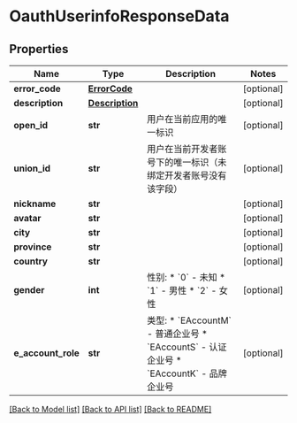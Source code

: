 # OauthUserinfoResponseData

## Properties
Name | Type | Description | Notes
------------ | ------------- | ------------- | -------------
**error_code** | [**ErrorCode**](ErrorCode.md) |  | [optional] 
**description** | [**Description**](Description.md) |  | [optional] 
**open_id** | **str** | 用户在当前应用的唯一标识 | [optional] 
**union_id** | **str** | 用户在当前开发者账号下的唯一标识（未绑定开发者账号没有该字段） | [optional] 
**nickname** | **str** |  | [optional] 
**avatar** | **str** |  | [optional] 
**city** | **str** |  | [optional] 
**province** | **str** |  | [optional] 
**country** | **str** |  | [optional] 
**gender** | **int** | 性别:   * &#x60;0&#x60; - 未知   * &#x60;1&#x60; - 男性   * &#x60;2&#x60; - 女性  | [optional] 
**e_account_role** | **str** | 类型:   * &#x60;EAccountM&#x60; - 普通企业号   * &#x60;EAccountS&#x60; - 认证企业号   * &#x60;EAccountK&#x60; - 品牌企业号  | [optional] 

[[Back to Model list]](../README.md#documentation-for-models) [[Back to API list]](../README.md#documentation-for-api-endpoints) [[Back to README]](../README.md)


